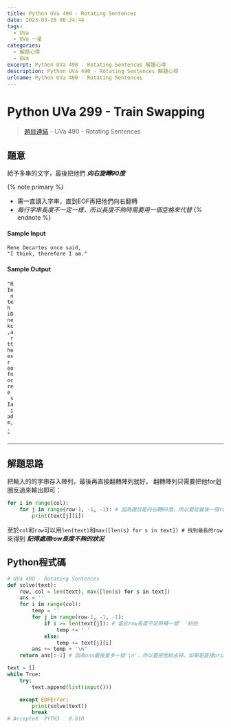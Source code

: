 ```yaml
---
title: Python UVa 490 - Rotating Sentences
date: 2023-03-20 06:24:44
tags:
  - UVa
  - UVa 一星
categories:
  - 解題心得
  - UVa
excerpt: Python UVa 490 - Rotating Sentences 解題心得
description: Python UVa 490 - Rotating Sentences 解題心得
urlname: Python UVa 490 - Rotating Sentences
---
```

# Python UVa 299 - Train Swapping

>[題目連結](https://onlinejudge.org/index.php?option=onlinejudge&Itemid=8&category=94&page=show_problem&problem=431) - UVa 490 - Rotating Sentences



## 題意
給予多串的文字，最後把他們 ***向右旋轉90度***

{% note primary %}
 - 需一直讀入字串，直到EOF再把他們向右翻轉
 - *每行字串長度不一定一樣，所以長度不夠時需要用一個空格來代替*
{% endnote %}

#### Sample Input 
```text
Rene Decartes once said,
"I think, therefore I am."
```

#### Sample Output 
```text
"R
Ie
 n
te
h 
iD
ne
kc
,a
 r
tt
he
es
r 
eo
fn
oc
re
e 
 s
Ia
 i
ad
m,
. 
"
```

---
## 解題思路
把輸入的的字串存入陣列，最後再直接翻轉陣列就好。
翻轉陣列只需要把他for迴圈反過來輸出即可：
```python
for i in range(col):
    for j in range(row-1, -1, -1): # 因為題目是向右轉90度，所以要從最後一個row開始到第一個
        print(text[j][i])
```

至於`col`和`row`可以用`len(text)`和`max([len(s) for s in text]) # 找到最長的row`來得到
***記得處理row長度不夠的狀況***

## Python程式碼
```python
# UVa 490 - Rotating Sentences
def solve(text):
    row, col = len(text), max([len(s) for s in text])
    ans = ''
    for i in range(col):
        temp = ''
        for j in range(row-1, -1, -1):
            if i >= len(text[j]): # 當此row長度不足時補一個' '給他
                temp += ' '
            else:
                temp += text[j][i]
        ans += temp + '\n'
    return ans[:-1] # 因為ans最後會多一個'\n'，所以要把他給去掉，如果是直接print(text[j][i])的話就可以不用做

text = []
while True:
    try:
        text.append(list(input()))

    except EOFError:
        print(solve(text))
        break
# Accepted	PYTH3	0.010
```